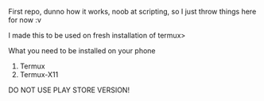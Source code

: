 First repo, dunno how it works, noob at scripting, so I just throw things here for now :v 

I made this to be used on fresh installation of termux>

What you need to be installed on your phone
1. Termux
2. Termux-X11

DO NOT USE PLAY STORE VERSION!

